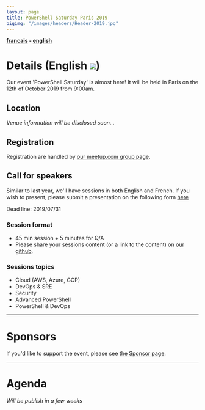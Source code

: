 ```yaml
---
layout: page
title: PowerShell Saturday Paris 2019
bigimg: "/images/headers/Header-2019.jpg"
---
```


<b>[francais](/powershellsat-2019) - [english](/powershellsat-2019en)</b>

# Details (English ![](https://github.com/FrPSUG/frpsug.github.io/raw/master/images/iconfinder_United-Kingdom-flag_32363.png)) 

Our event 'PowerShell Saturday' is almost here!
It will be held in Paris on the 12th of October 2019 from 9:00am.

## Location

<i>Venue information will be disclosed soon...</i>

## Registration

Registration are handled by [our meetup.com group page](https://www.meetup.com/fr-FR/FrenchPSUG/events/261869405/).

## Call for speakers

Similar to last year, we'll have sessions in both English and French.
If you wish to present, please submit a presentation on the following form [here](https://docs.google.com/forms/d/e/1FAIpQLSd0Khps45tqPV1qMqzOS6c4y93WNkv-l0dS_yp6rqEBXnLV1w/viewform)

Dead line: 2019/07/31

### Session format

* 45 min session + 5 minutes for Q/A
* Please share your sessions content (or a link to the content) on [our github](https://github.com/FrPSUG/Presentations).

### Sessions topics

* Cloud (AWS, Azure, GCP)
* DevOps & SRE
* Security
* Advanced PowerShell
* PowerShell & DevOps

<hr>

# Sponsors

If you'd like to support the event, please see [the Sponsor page](/pssat2019/sponsors-en).

<hr>

# Agenda

<i>Will be publish in a few weeks</i>